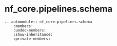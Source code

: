 # nf_core.pipelines.schema

```{eval-rst}
.. automodule:: nf_core.pipelines.schema
    :members:
    :undoc-members:
    :show-inheritance:
    :private-members:
```
